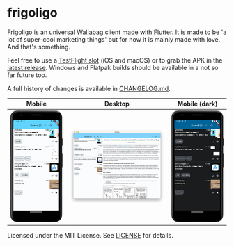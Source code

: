 # frigoligo

Frigoligo is an universal [Wallabag](https://wallabag.org/) client made with [Flutter](https://flutter.dev/).
It is made to be 'a lot of super-cool marketing things' but for now it is mainly made with love. And that's something.

Feel free to use a [TestFlight slot](https://testflight.apple.com/join/nYnbySd8) (iOS and macOS) or to grab the APK in the [latest release](/releases/latest/download/frigoligo-release.apk.zip). Windows and Flatpak builds should be available in a not so far future too.

A full history of changes is available in [CHANGELOG.md](./CHANGELOG.md).

|Mobile|Desktop|Mobile (dark)|
|:-:|:-:|:-:|
|![android screenshot](assets/screenshots/android_light.png)|![desktop screenshot](./assets/screenshots/desktop.png)|![android dark theme screenshot](assets/screenshots/android_dark.png)|

Licensed under the MIT License. See [LICENSE](./LICENSE) for details.

